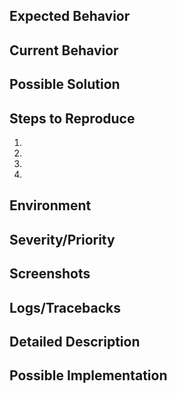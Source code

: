 <!--- Provide a general summary of the issue in the Title above -->

## Expected Behavior
<!--- Tell us what should happen -->

## Current Behavior
<!--- Tell us what happens instead of the expected behavior -->

## Possible Solution
<!--- Not obligatory, but suggest a fix/reason for the bug -->

## Steps to Reproduce
<!--- Provide a link to a live example, or an unambiguous set of steps to -->
<!--- reproduce this bug. Include code to reproduce, if relevant, or screenshots -->
1.
2.
3.
4.

## Environment
<!--- Details about your environment. Include OS, Python version, library versions, etc. -->

## Severity/Priority
<!--- How critical is this issue? Is it blocking your work? -->

## Screenshots
<!--- If applicable, add screenshots to help explain your problem -->

## Logs/Tracebacks
<!--- If applicable, include logs/tracebacks to help diagnose your problem -->

## Detailed Description
<!--- Provide a detailed description of the change or addition you are proposing -->

## Possible Implementation
<!--- Not obligatory, but suggest an idea for implementing addition or change -->
